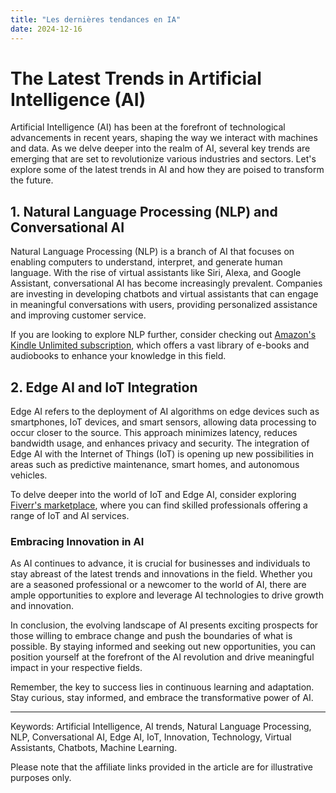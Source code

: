 ```yaml
---
title: "Les dernières tendances en IA"
date: 2024-12-16
---
```


# The Latest Trends in Artificial Intelligence (AI)

Artificial Intelligence (AI) has been at the forefront of technological advancements in recent years, shaping the way we interact with machines and data. As we delve deeper into the realm of AI, several key trends are emerging that are set to revolutionize various industries and sectors. Let's explore some of the latest trends in AI and how they are poised to transform the future.

## 1. Natural Language Processing (NLP) and Conversational AI
Natural Language Processing (NLP) is a branch of AI that focuses on enabling computers to understand, interpret, and generate human language. With the rise of virtual assistants like Siri, Alexa, and Google Assistant, conversational AI has become increasingly prevalent. Companies are investing in developing chatbots and virtual assistants that can engage in meaningful conversations with users, providing personalized assistance and improving customer service.

If you are looking to explore NLP further, consider checking out [Amazon's Kindle Unlimited subscription](https://www.amazon.fr/kindle-dbs/hz/signup?tag=zenzen0d-21France), which offers a vast library of e-books and audiobooks to enhance your knowledge in this field.

## 2. Edge AI and IoT Integration
Edge AI refers to the deployment of AI algorithms on edge devices such as smartphones, IoT devices, and smart sensors, allowing data processing to occur closer to the source. This approach minimizes latency, reduces bandwidth usage, and enhances privacy and security. The integration of Edge AI with the Internet of Things (IoT) is opening up new possibilities in areas such as predictive maintenance, smart homes, and autonomous vehicles.

To delve deeper into the world of IoT and Edge AI, consider exploring [Fiverr's marketplace](https://go.fiverr.com/visit/?bta=1071918&brand=fiverrmarketplace), where you can find skilled professionals offering a range of IoT and AI services.

### Embracing Innovation in AI
As AI continues to advance, it is crucial for businesses and individuals to stay abreast of the latest trends and innovations in the field. Whether you are a seasoned professional or a newcomer to the world of AI, there are ample opportunities to explore and leverage AI technologies to drive growth and innovation.

In conclusion, the evolving landscape of AI presents exciting prospects for those willing to embrace change and push the boundaries of what is possible. By staying informed and seeking out new opportunities, you can position yourself at the forefront of the AI revolution and drive meaningful impact in your respective fields.

Remember, the key to success lies in continuous learning and adaptation. Stay curious, stay informed, and embrace the transformative power of AI.

---
Keywords: Artificial Intelligence, AI trends, Natural Language Processing, NLP, Conversational AI, Edge AI, IoT, Innovation, Technology, Virtual Assistants, Chatbots, Machine Learning.

Please note that the affiliate links provided in the article are for illustrative purposes only.